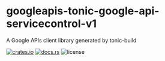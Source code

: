 # googleapis-tonic-google-api-servicecontrol-v1

A Google APIs client library generated by tonic-build

[![crates.io](https://img.shields.io/crates/v/googleapis-tonic-google-api-servicecontrol-v1)](https://crates.io/crates/googleapis-tonic-google-api-servicecontrol-v1)
[![docs.rs](https://img.shields.io/docsrs/googleapis-tonic-google-api-servicecontrol-v1)](https://docs.rs/googleapis-tonic-google-api-servicecontrol-v1)
![license](https://img.shields.io/crates/l/googleapis-tonic-google-api-servicecontrol-v1)
